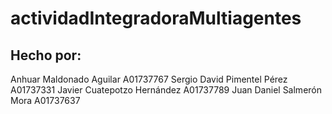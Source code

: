 # actividadIntegradoraMultiagentes

## Hecho por:
Anhuar Maldonado Aguilar A01737767
Sergio David Pimentel Pérez A01737331
Javier Cuatepotzo Hernández A01737789
Juan Daniel Salmerón Mora A01737637
